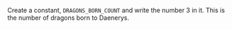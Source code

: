 
Create a constant, `DRAGONS_BORN_COUNT` and write the number 3 in it. This is the number of dragons born to Daenerys.
